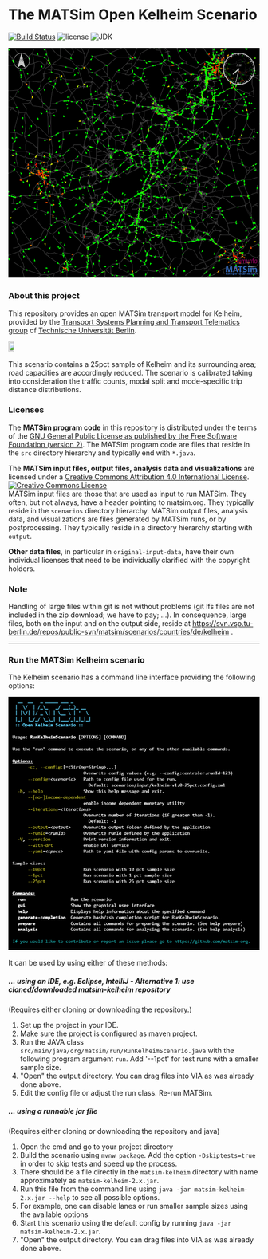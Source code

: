 # The MATSim Open Kelheim Scenario

[![Build Status](https://github.com/matsim-scenarios/matsim-kelheim/actions/workflows/build.yaml/badge.svg)](https://github.com/matsim-scenarios/matsim-kelheim/actions/workflows/build.yaml)
![license](https://img.shields.io/github/license/matsim-scenarios/matsim-kelheim.svg)
![JDK](https://img.shields.io/badge/JDK-17+-green.svg)

![Kelheim MATSim network and agents](visualization-kelheim.png "Kelheim MATSim network and agents")


### About this project

This repository provides an open MATSim transport model for Kelheim, provided by the [Transport Systems Planning and Transport Telematics group](https://www.vsp.tu-berlin.de) of [Technische Universität Berlin](http://www.tu-berlin.de).

<a rel="TU Berlin" href="https://www.vsp.tu-berlin.de"><img src="https://svn.vsp.tu-berlin.de/repos/public-svn/ueber_uns/logo/TUB_Logo.png" width="15%" height="15%"/></a>

This scenario contains a 25pct sample of Kelheim and its surrounding area; road capacities are accordingly reduced. The scenario is calibrated taking into consideration the traffic counts, modal split and mode-specific trip distance distributions.

### Licenses

The **MATSim program code** in this repository is distributed under the terms of the [GNU General Public License as published by the Free Software Foundation (version 2)](https://www.gnu.org/licenses/old-licenses/gpl-2.0.en.html). The MATSim program code are files that reside in the `src` directory hierarchy and typically end with `*.java`.

The **MATSim input files, output files, analysis data and visualizations** are licensed under a <a rel="license" href="http://creativecommons.org/licenses/by/4.0/">Creative Commons Attribution 4.0 International License</a>.
<a rel="license" href="http://creativecommons.org/licenses/by/4.0/"><img alt="Creative Commons License" style="border-width:0" src="https://i.creativecommons.org/l/by/4.0/80x15.png" /></a><br /> MATSim input files are those that are used as input to run MATSim. They often, but not always, have a header pointing to matsim.org. They typically reside in the `scenarios` directory hierarchy. MATSim output files, analysis data, and visualizations are files generated by MATSim runs, or by postprocessing.  They typically reside in a directory hierarchy starting with `output`.

**Other data files**, in particular in `original-input-data`, have their own individual licenses that need to be individually clarified with the copyright holders.

### Note

Handling of large files within git is not without problems (git lfs files are not included in the zip download; we have to pay; ...).  In consequence, large files, both on the input and on the output side, reside at https://svn.vsp.tu-berlin.de/repos/public-svn/matsim/scenarios/countries/de/kelheim .

----
### Run the MATSim Kelheim scenario

The Kelheim scenario has a command line interface providing the following options:

![Kelheim Scenario CLI](cli.png "Kelheim Scenario CLI")

It can be used by using either of these methods:

##### ... using an IDE, e.g. Eclipse, IntelliJ - Alternative 1: use cloned/downloaded matsim-kelheim repository
(Requires either cloning or downloading the repository.)

1. Set up the project in your IDE.
1. Make sure the project is configured as maven project.
1. Run the JAVA class `src/main/java/org/matsim/run/RunKelheimScenario.java` with the following program argument `run`. Add '--1pct' for test runs with a smaller sample size.
1. "Open" the output directory.  You can drag files into VIA as was already done above.
1. Edit the config file or adjust the run class. Re-run MATSim.

##### ... using a runnable jar file
(Requires either cloning or downloading the repository and java)

1. Open the cmd and go to your project directory
2. Build the scenario using `mvnw package`. Add the option `-Dskiptests=true` in order to skip tests and speed up the process. 
3. There should be a file directly in the `matsim-kelheim` directory with name approximately as `matsim-kelheim-2.x.jar`.
4. Run this file from the command line using `java -jar matsim-kelheim-2.x.jar --help` to see all possible options.
  1. For example, one can disable lanes or run smaller sample sizes using the available options
5. Start this scenario using the default config by running `java -jar matsim-kelheim-2.x.jar`.
6. "Open" the output directory.  You can drag files into VIA as was already done above.
